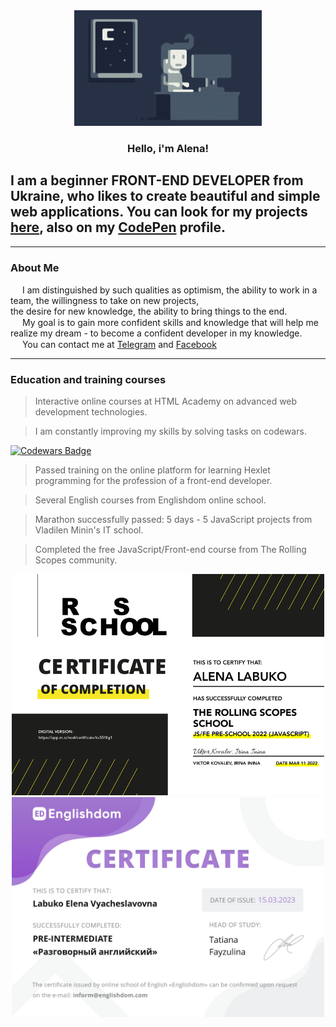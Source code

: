 <div align="center">
  <img src="https://raw.githubusercontent.com/AVS1508/AVS1508/master/assets/Night-Coding.gif">
 </div>
<h3 align="center">Hello, i'm Alena!</h3>

I am a beginner FRONT-END DEVELOPER from Ukraine, who likes to create beautiful and simple web applications.
You can look for my projects [here](https://github.com/A-lyona/A-lyona/tree/gh-pages), also on my [CodePen](https://codepen.io/a-lyona/pens/public) profile.
---

***
### About Me

<img src="https://cdn-icons-png.flaticon.com/512/7906/7906697.png" width="15px" height="15px"> I am distinguished by such qualities as optimism, the ability to work in a team, the willingness to take on new projects,<br>the desire for new knowledge, the ability to bring things to the end.  
<img src="https://cdn-icons-png.flaticon.com/512/7906/7906697.png" width="15px" height="15px"> My goal is to gain more confident skills and     knowledge that will help me realize my dream - to become a confident developer in my knowledge.  
<img src="https://cdn-icons-png.flaticon.com/512/7906/7906697.png" width="15px" height="15px"> You can contact me at [Telegram](https://t.me/Aleonka21) and [Facebook](https://www.facebook.com/profile.php?id=100053720438412) 

***
### Education and training courses

> Interactive online courses at HTML Academy on advanced web development technologies.
  
> I am constantly improving my skills by solving tasks on codewars. 

[![Codewars Badge](https://www.codewars.com/users/A-lyona/badges/large)](https://www.codewars.com/users/A-lyona)

> Passed training on the online platform for learning Hexlet programming for the profession of a front-end developer.  

> Several English courses from Englishdom online school.

> Marathon successfully passed: 5 days - 5 JavaScript projects from Vladilen Minin's IT school.  

> Completed the free JavaScript/Front-end course from The Rolling Scopes community. 
<div align="center">  
  <img src="https://github.com/A-lyona/A-lyona/blob/main/certificate.png"  width="500px">
  <img src="https://github.com/A-lyona/A-lyona/blob/main/englishdom-certificate.jpg"  width="500px">
</div>
